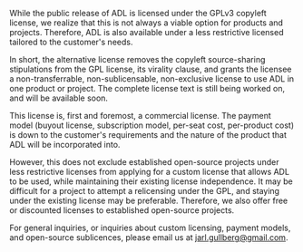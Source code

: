 While the public release of ADL is licensed under the GPLv3 copyleft license, we realize that this is not always a
viable option for products and projects. Therefore, ADL is also available under a less restrictive licensed tailored
to the customer's needs.

In short, the alternative license removes the copyleft source-sharing stipulations from the GPL license, its virality
clause, and grants the licensee a non-transferrable, non-sublicensable, non-exclusive license to use ADL in one product
or project. The complete license text is still being worked on, and will be available soon.

This license is, first and foremost, a commercial license. The payment model (buyout license, subscription model,
per-seat cost, per-product cost) is down to the customer's requirements and the nature of the product that ADL will be
incorporated into.

However, this does not exclude established open-source projects under less restrictive licenses from applying for a
custom license that allows ADL to be used, while maintaining their existing license independence. It may be difficult
for a project to attempt a relicensing under the GPL, and staying under the existing license may be preferable.
Therefore, we also offer free or discounted licenses to established open-source projects.

For general inquiries, or inquiries about custom licensing, payment models, and open-source sublicences, please email us
at [jarl.gullberg@gmail.com][1].


[1]: mailto:jarl.gullberg@gmail.com
